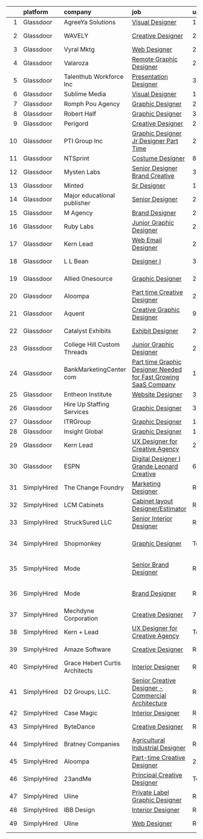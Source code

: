 

|    | platform    | company                        | job                                                                                                                                                                                                                                                                                                                                                                                                                                                                                                                                                                                                                                                                                                                                                                                                                                                                                                                                                                                                         | update_time   | location                  |
|---:|:------------|:-------------------------------|:------------------------------------------------------------------------------------------------------------------------------------------------------------------------------------------------------------------------------------------------------------------------------------------------------------------------------------------------------------------------------------------------------------------------------------------------------------------------------------------------------------------------------------------------------------------------------------------------------------------------------------------------------------------------------------------------------------------------------------------------------------------------------------------------------------------------------------------------------------------------------------------------------------------------------------------------------------------------------------------------------------|:--------------|:--------------------------|
|  1 | Glassdoor   | AgreeYa Solutions              | [Visual Designer](https://www.glassdoor.com/partner/jobListing.htm?pos=101&ao=1110586&s=58&guid=000001834521eb8b82ce57c61d9ae602&src=GD_JOB_AD&t=SR&vt=w&ea=1&cs=1_d7d0bd6a&cb=1663312194838&jobListingId=1008139484093&cpc=AC285F3A3ECA6BB0&jrtk=3-0-1gd2i3qthihlp801-1gd2i3qu2ih78800-8e20d8be5bc5e824--6NYlbfkN0Dwb_YIohz4zuU9-hizYTxpAJ9-qZQvsILXUPhgrrTAx2aTkX-g9zvZBk5TzOEmmnWaA-KmWkntyonPptqx3vYNCahz1yxzCCkBXCCKAEL6J7zcm0Qx7QqpT44fz16tIWZBiAGj-JzJPJkx3k6xq-I5-WW__V5atWVp8dzOtPv39G903QqaLl_SjhBQePRijnWcwK_tK58hUq9K_cSux73gaxMgOrO_VvC89G_jg908p_s-LA9TgG5JIWb0onAqf92R7BxyVB052xDC-HzDahzE232wY8GQTQ4g8F0NOn82JjNklwqT4sORDp4Sldv0NaA-Dix5v5DzY3yF4fvIz7yECYFGh2ABBdL92mXlciv10AHg_7IrUIx8X-1GL1FkpdKokiJa1QWIsVL0aZw3-N5Sc2tkH7Tv0ys5o992nd-MaAjiE0n12rQRi_jx9744foc61lSyME66PsNoxIdK08TDDMatzmx5UUVJi_j0w6qRUgHhbTAYyQzm)                                                                                                                                                                  | 1d            | Remote                    |
|  2 | Glassdoor   | WAVELY                         | [Creative Designer](https://www.glassdoor.com/partner/jobListing.htm?pos=106&ao=1110586&s=58&guid=000001834521eb8b82ce57c61d9ae602&src=GD_JOB_AD&t=SR&vt=w&ea=1&cs=1_487bdda5&cb=1663312194839&jobListingId=1008142625068&cpc=BCC169F53084E245&jrtk=3-0-1gd2i3qthihlp801-1gd2i3qu2ih78800-737676f5c0154e20--6NYlbfkN0CFsUkZ6y3FSz-mlD6L7ejB8QaNpXOZA9zECJrBSE1jTBuhyi8Ho6Z4rULrzApPUifffnvidq19erh0reHKuG2LGc-PaRBg9_M0nqUEoXY92QLSLCyvHryPIiTvUUp5E52ygbl_J0t6Wlvg8176ui6xWQB72LXkP3TfZk74oz6EzRA-RHxjNBNckmwEB7dQDsUVUB133xbPspcla1jSUizXa9aDag8MNRABlv4ZctOcaPfx8QfFVZ0vEKHWvlaisqT-Hj6xMBRo0svfBbi1xvwwtVk31wx62GT7F7JsDgJ08pxTe6PY50yMDSHKK7lna2ZI9LCCbnDz1lqTjRt8nclWgImXCANbwBSO_h-gijphGMS26kN8Q1bqFRZBuKoBxtiHE8-9ZPEWuzgYEApm4OJcBOIf4XtxZVoasfUDsk19nihiTpANV5QbQc6UyfQSK6lFipo5zbb9XL3O56bss9IGRuUkm8GrZ-Z8KdvoXlw69Boapn50oz4UquC8jpJ3iN15tgyvpI_C6w%3D%3D)                                                                                                                                    | 24h           | Palo Alto, CA             |
|  3 | Glassdoor   | Vyral Mktg                     | [Web Designer](https://www.glassdoor.com/partner/jobListing.htm?pos=113&ao=1136043&s=58&guid=000001834521eb8b82ce57c61d9ae602&src=GD_JOB_AD&t=SR&vt=w&ea=1&cs=1_e8021d73&cb=1663312194840&jobListingId=1008142294691&jrtk=3-0-1gd2i3qthihlp801-1gd2i3qu2ih78800-a531acc4bd6d8519-)                                                                                                                                                                                                                                                                                                                                                                                                                                                                                                                                                                                                                                                                                                                          | 24h           | Remote                    |
|  4 | Glassdoor   | Valaroza                       | [Remote Graphic Designer](https://www.glassdoor.com/partner/jobListing.htm?pos=103&ao=1110586&s=58&guid=000001834521eb8b82ce57c61d9ae602&src=GD_JOB_AD&t=SR&vt=w&ea=1&cs=1_27078bc5&cb=1663312194839&jobListingId=1008137095936&cpc=BAEB662971763A76&jrtk=3-0-1gd2i3qthihlp801-1gd2i3qu2ih78800-739c9d6a71a72283--6NYlbfkN0AtR68e5gWpPxoovZgA7Udo-dcymoK0NpHFMpIgh7LYz-pALWxTaWXT-7nX6wHhEykZksmTZ5JhukyEdmiwSHwtQSTcNlpGPnpfI2cuG4LXi6WsDZ_TSUR9qkC-NbKGV2ocO6SwTVsqb7RocpBRdKx9nQofAPWA0z0YUS-MicLQY3jgsOcE-GQkrx9SQBB4eBMPSZtaPefcDyBf9oMeB9pinS-kMlcRxxiHo5ITLVxYz1bLXVBKdrd6aOvZe04uVCdYOvynJbkVl0adsqz3hn2PrM61pJozlTUx7z5lzFVQIecdGNLqoaeZ_jEeiMQK4ZBNOoQMIQ5mTB-c9RFfzfwlblG_kC1H5s_1ZlOfnpsk7LTGgnHyCX3ZF_5DT42bM2YBit5_7axsGje7aRVeBiUDjxsnzocFmeq8QqqLcaTMLTaZQSTVJwcS6zPw74j9u4XDbXrAJsipwsIIEGfbkW0h6mQHlEWmbVUSQodNjQxWhj3t6jXRwFphwaQklx3SK5Y%3D)                                                                                                                                            | 2d            | Remote                    |
|  5 | Glassdoor   | Talenthub Workforce  Inc       | [Presentation Designer](https://www.glassdoor.com/partner/jobListing.htm?pos=112&ao=1110586&s=58&guid=000001834521eb8b82ce57c61d9ae602&src=GD_JOB_AD&t=SR&vt=w&ea=1&cs=1_169ab37a&cb=1663312194840&jobListingId=1008133870042&cpc=2CAED5C921A5F994&jrtk=3-0-1gd2i3qthihlp801-1gd2i3qu2ih78800-f06f0ab86d92e6ab--6NYlbfkN0DpwFV3tuw9vFlML3xauMsT_S9XsNg3VdZNHiuyFzGFEzXfSGkGfgeZuQmrRNOoRj252mLqHri0itIf68FvD0Cos3sX1nhUedQCzDRSGlFs--8KFgQWpEgsOErS4T3CBlTINY1Ygwrij_bPoCYBSzOLzslHUqA0JglBS4cMr5oydsK6sQmOuNIryRWumgJ1p2yLg9HcUogQ-vh6ZBb-G4KEw7jfcMK-UO_pYfCS6rqT1DUzEoavQZ7TXVY_GKEAKesBkeJZVpWoFRpA9zsAlTXQKpTIUy58-_ecie4igLMh2Wh_wL6qJyPM5KSexrbUkJ3bSJ4pspDypToEfjZd3pQ_vIq9o8dVfrVZBoyh7884xTs5lEN-uG52nlVUxXppjmePX8Hqf2Qs1amjUpPZnVRU-mRK3dVHrPpX1OLt-VrvCF2wppvceNqZJ3O2O-w6sreTQHKsU9oDO-kfinavGGvCDb1a0OFQ9PsWMGg6xQ2Bnk4vqyRX9zeM9-B9eg7Xg_hTqJeLF9Ffh39s_FuPcdCIgpAJTZZIn70%3D)                                                                                                              | 3d            | Remote                    |
|  6 | Glassdoor   | Sublime Media                  | [Visual Designer](https://www.glassdoor.com/partner/jobListing.htm?pos=126&ao=1136043&s=58&guid=000001834521eb8b82ce57c61d9ae602&src=GD_JOB_AD&t=SR&vt=w&ea=1&cs=1_43342031&cb=1663312194841&jobListingId=1008141336581&jrtk=3-0-1gd2i3qthihlp801-1gd2i3qu2ih78800-7feb6f564a307946-)                                                                                                                                                                                                                                                                                                                                                                                                                                                                                                                                                                                                                                                                                                                       | 1d            | Remote                    |
|  7 | Glassdoor   | Romph   Pou Agency             | [Graphic Designer](https://www.glassdoor.com/partner/jobListing.htm?pos=121&ao=1136043&s=58&guid=000001834521eb8b82ce57c61d9ae602&src=GD_JOB_AD&t=SR&vt=w&ea=1&cs=1_fa040d61&cb=1663312194840&jobListingId=1008142636765&jrtk=3-0-1gd2i3qthihlp801-1gd2i3qu2ih78800-1fcf2530284858fa-)                                                                                                                                                                                                                                                                                                                                                                                                                                                                                                                                                                                                                                                                                                                      | 24h           | Tyler, TX                 |
|  8 | Glassdoor   | Robert Half                    | [Graphic Designer](https://www.glassdoor.com/partner/jobListing.htm?pos=108&ao=1110586&s=58&guid=000001834521eb8b82ce57c61d9ae602&src=GD_JOB_AD&t=SR&vt=w&ea=1&cs=1_a6b668f5&cb=1663312194839&jobListingId=1008133913067&cpc=39A4E8CE329AB187&jrtk=3-0-1gd2i3qthihlp801-1gd2i3qu2ih78800-1fa50215d3aecc48--6NYlbfkN0CpzDdaQkua3np5pkmj49lKioZwmwxQ-yx5plwbYmV_M3J4KuacFLtDum7fINRRVdwBKD6MOzfD5zyqM5fJKUHEMbe61DDpH0yz695hbPbBhnGv-HiBMohC_NmUg4a4ccaB8U04OmgIlkfzdP4gunSTDVN4tCSgZuGSityjLUwAbI06bnOvBQriIWZGoaMPuETY28l4pLPOp4iwLfYVwLydYSR5_l_SyNqKDS78rnyP5b00mmMnw9wtbIwxEFv_EM3e9wBqrOa3iAHA9aGBs0prtwE9wnBP3pJa0cW5XW_ASbnN77WbFbcIHeqsJ7i1HCgTYUwZ2Gvt1ZwKXyTa_N-do0l5EMReaa_P3Z_N5LNo8BrpcAIQuRoUn6_vZek0NqHfQGaw5Rf010Mv9E3tSS9DXWi0njsdtkuf6c4F-VftZ9bp6hwVKNvCFUXI_LARvVTET7x4FMwbx07IB8V7rFEPiLe39h-x9Q82fX-sW0cu4NQukhfOGckhG9YTzJ5_gmq30w5Yc6JpuJQYfxkIsutKubtZD_AfEGAxsACWFlK-uxvUD5rvUeak)                                                                                                 | 3d            | Chester, CT               |
|  9 | Glassdoor   | Perigord                       | [Creative Designer](https://www.glassdoor.com/partner/jobListing.htm?pos=125&ao=1136043&s=58&guid=000001834521eb8b82ce57c61d9ae602&src=GD_JOB_AD&t=SR&vt=w&ea=1&cs=1_f54fe9e9&cb=1663312194841&jobListingId=1008142053157&jrtk=3-0-1gd2i3qthihlp801-1gd2i3qu2ih78800-937ebb5b7b46832e-)                                                                                                                                                                                                                                                                                                                                                                                                                                                                                                                                                                                                                                                                                                                     | 24h           | Branford, CT              |
| 10 | Glassdoor   | PTI Group  Inc                 | [Graphic Designer Jr  Designer   Part Time](https://www.glassdoor.com/partner/jobListing.htm?pos=105&ao=1110586&s=58&guid=000001834521eb8b82ce57c61d9ae602&src=GD_JOB_AD&t=SR&vt=w&ea=1&cs=1_17b1379a&cb=1663312194839&jobListingId=1008136531111&cpc=26740BCDE5E48596&jrtk=3-0-1gd2i3qthihlp801-1gd2i3qu2ih78800-d9238c144ba47ad8--6NYlbfkN0APToHrk7ILONyRglvlT3LJMO76dZGJsKlG8WQjsY8CqzJJDeCOMXQiYKHQ2KF79ji3fcaagy1EgP3UZSMxkLharUliBRbhwqXrYIeceeRntOTsDlw_-iiFMhq1dc7PN945hUwtPDgSCJFe4nvaZ0AqWIC_B6UlnC45WgbjMgV6HWFsPe3qQ4khvulSSnmaN_m8X0g9nL0oaGhEZ3DMTjmSetlwpUrU3a2KON_RRRoYrcM5WAO70-mgDjulDxyMtj0GvXgUGOMCIccuSaKsTccoMUyC8UGQf-o8k5QmYslSfP_WP7hIv2r0EHQdkzMItzOAJtNrTn1COKl7RY6xxcmuJFOpMT44rGi-sgJydsB9es8WxjcssC_PZ5z3Ekbj2xyS9PQfZWcKDxPjpjqgdPACDk0yBkVEIrFS7EEnLCmKlH3uLNqLBaxNJCKdRLwOicE7dzJCJaQcAkATmnqowfcwB7sUxWAMicZBoq1Ow3NxMb6B2zP73imBFNyk2xTeDBY%3D)                                                                                                                          | 2d            | Chesterfield, MO          |
| 11 | Glassdoor   | NTSprint                       | [Costume Designer](https://www.glassdoor.com/partner/jobListing.htm?pos=124&ao=1136043&s=58&guid=000001834521eb8b82ce57c61d9ae602&src=GD_JOB_AD&t=SR&vt=w&ea=1&cs=1_85011524&cb=1663312194841&jobListingId=1008125068997&jrtk=3-0-1gd2i3qthihlp801-1gd2i3qu2ih78800-c91b35fba03e95ee-)                                                                                                                                                                                                                                                                                                                                                                                                                                                                                                                                                                                                                                                                                                                      | 8d            | Remote                    |
| 12 | Glassdoor   | Mysten Labs                    | [Senior Designer   Brand   Creative ](https://www.glassdoor.com/partner/jobListing.htm?pos=123&ao=1136043&s=58&guid=000001834521eb8b82ce57c61d9ae602&src=GD_JOB_AD&t=SR&vt=w&ea=1&cs=1_128ed091&cb=1663312194841&jobListingId=1008134565124&jrtk=3-0-1gd2i3qthihlp801-1gd2i3qu2ih78800-9d3682fe5eb52d79-)                                                                                                                                                                                                                                                                                                                                                                                                                                                                                                                                                                                                                                                                                                   | 3d            | Remote                    |
| 13 | Glassdoor   | Minted                         | [Sr  Designer](https://www.glassdoor.com/partner/jobListing.htm?pos=130&ao=1136043&s=58&guid=000001834521eb8b82ce57c61d9ae602&src=GD_JOB_AD&t=SR&vt=w&ea=1&cs=1_25c36c36&cb=1663312194841&jobListingId=1008141246954&jrtk=3-0-1gd2i3qthihlp801-1gd2i3qu2ih78800-9e2a5c997f70ff55-)                                                                                                                                                                                                                                                                                                                                                                                                                                                                                                                                                                                                                                                                                                                          | 1d            | Remote                    |
| 14 | Glassdoor   | Major educational publisher    | [Senior Designer](https://www.glassdoor.com/partner/jobListing.htm?pos=120&ao=1136043&s=58&guid=000001834521eb8b82ce57c61d9ae602&src=GD_JOB_AD&t=SR&vt=w&ea=1&cs=1_e1678804&cb=1663312194840&jobListingId=1008142409362&jrtk=3-0-1gd2i3qthihlp801-1gd2i3qu2ih78800-97ac00997dd9ee10-)                                                                                                                                                                                                                                                                                                                                                                                                                                                                                                                                                                                                                                                                                                                       | 24h           | Remote                    |
| 15 | Glassdoor   | M Agency                       | [Brand Designer](https://www.glassdoor.com/partner/jobListing.htm?pos=115&ao=1136043&s=58&guid=000001834521eb8b82ce57c61d9ae602&src=GD_JOB_AD&t=SR&vt=w&ea=1&cs=1_d31676ec&cb=1663312194840&jobListingId=1008143081659&jrtk=3-0-1gd2i3qthihlp801-1gd2i3qu2ih78800-69561f0427e0dabc-)                                                                                                                                                                                                                                                                                                                                                                                                                                                                                                                                                                                                                                                                                                                        | 24h           | Remote                    |
| 16 | Glassdoor   | Ruby Labs                      | [Junior Graphic Designer](https://www.glassdoor.com/partner/jobListing.htm?pos=127&ao=1136043&s=58&guid=000001834521eb8b82ce57c61d9ae602&src=GD_JOB_AD&t=SR&vt=w&ea=1&cs=1_c4110eeb&cb=1663312194841&jobListingId=1008142587933&jrtk=3-0-1gd2i3qthihlp801-1gd2i3qu2ih78800-880641bb0461eac5-)                                                                                                                                                                                                                                                                                                                                                                                                                                                                                                                                                                                                                                                                                                               | 24h           | Remote                    |
| 17 | Glassdoor   | Kern   Lead                    | [Web   Email Designer](https://www.glassdoor.com/partner/jobListing.htm?pos=118&ao=1136043&s=58&guid=000001834521eb8b82ce57c61d9ae602&src=GD_JOB_AD&t=SR&vt=w&ea=1&cs=1_dfece6ec&cb=1663312194840&jobListingId=1008142291898&jrtk=3-0-1gd2i3qthihlp801-1gd2i3qu2ih78800-9940dcab8e5ed085-)                                                                                                                                                                                                                                                                                                                                                                                                                                                                                                                                                                                                                                                                                                                  | 24h           | Remote                    |
| 18 | Glassdoor   | L  L  Bean                     | [Designer I](https://www.glassdoor.com/partner/jobListing.htm?pos=114&ao=1136043&s=58&guid=000001834521eb8b82ce57c61d9ae602&src=GD_JOB_AD&t=SR&vt=w&cs=1_435f5d9a&cb=1663312194840&jobListingId=1008134988285&jrtk=3-0-1gd2i3qthihlp801-1gd2i3qu2ih78800-4a47a314e461483b-)                                                                                                                                                                                                                                                                                                                                                                                                                                                                                                                                                                                                                                                                                                                                 | 3d            | Freeport, ME              |
| 19 | Glassdoor   | Allied Onesource               | [Graphic Designer](https://www.glassdoor.com/partner/jobListing.htm?pos=110&ao=1110586&s=58&guid=000001834521eb8b82ce57c61d9ae602&src=GD_JOB_AD&t=SR&vt=w&ea=1&cs=1_62fbeb7d&cb=1663312194840&jobListingId=1008143820778&cpc=B076152010A3B66C&jrtk=3-0-1gd2i3qthihlp801-1gd2i3qu2ih78800-8bbc91bafbb43fd1--6NYlbfkN0CK-8nPx1PXKPyVwi8YM4tCpnZRQ_DYusyN8hYEsp4F2XPfB-QtKAUSL9EmgeoF99jQbxV_z-MetOkSi5hk777jNrHf4yYszXEvfZux5X5RbRFwy7HLO8otgBrule-mWw_CTh_R4CztxZb15xxy8KO2L-q5B-NzzwMYYCmPMBRwuI1jrtSuTSXsdRMdroHPmMJqotGnxR5o5kKVaY78hsJvjGrLoHIVo7GsnV-Q5x4IMCXi1EXzfF1rCioj3dNrW4dqEya883Xmej-eylCnXb-r-cIbZczMarfKF88o7jaVdmWXiEFpKsKKpeAs_tQJ9F6b03pjYbmp8gshw--CXAodfkQ4dAXFScHXH29fmuHYcxmxte_S5yxEkXzm3CECMFyw3NYA7zMk8tX5c05MK1A8VuO3_w-M0AEC_XZGO79dTvADVnVQxnmajvHZ68YSteWjngIYBvq9MlWv2tzRXMn4E58-_KGdLQbXeh0OoTrOXWwcel6cXsLxPFmus4rmbWQpJ7ahxM0-g64Sy3zrPJ4HIj-AlXjdfE7fml31ZUB8rrHpSvlFcPqbTgQU9hq5x51zbe1sJ4mX3g%3D%3D)                                                                     | 24h           | Kansas City, MO           |
| 20 | Glassdoor   | Aloompa                        | [Part time Creative Designer](https://www.glassdoor.com/partner/jobListing.htm?pos=119&ao=1136043&s=58&guid=000001834521eb8b82ce57c61d9ae602&src=GD_JOB_AD&t=SR&vt=w&ea=1&cs=1_8a2a08ba&cb=1663312194840&jobListingId=1008136852321&jrtk=3-0-1gd2i3qthihlp801-1gd2i3qu2ih78800-32c289acc4cb5f11-)                                                                                                                                                                                                                                                                                                                                                                                                                                                                                                                                                                                                                                                                                                           | 2d            | Remote                    |
| 21 | Glassdoor   | Aquent                         | [Creative   Graphic Designer](https://www.glassdoor.com/partner/jobListing.htm?pos=109&ao=1110586&s=58&guid=000001834521eb8b82ce57c61d9ae602&src=GD_JOB_AD&t=SR&vt=w&cs=1_653bce55&cb=1663312194839&jobListingId=1008121287489&cpc=9908D8D4413DBB8A&jrtk=3-0-1gd2i3qthihlp801-1gd2i3qu2ih78800-dbe967c4271b2a03--6NYlbfkN0DMrcEu7yrtATojKJA7cEzGQ3FdRGWLh0CZQInL4ECGI9gD0Wolx9R2EDT7B77c2cQrmbkUFXy7nLgoDEvVvGH1Wvn1HFp5P6WeKpQKU34EyEIJrdkCKlz3Ly8g9UXKHEiOlTJecRlKUl7acA-eIPmhM812k17EAjoss5kTsT_fwkLEoeTlLvTZtkwlLwToA9DI1Ztrd0i8XCM-f8K6l1iqCcTE-tgehqiLWy8FM2u9RAiN_J_P-0dTWUuLEwOvQMCGcl_N6d7b_8nhoH8hOM23REnyxZzptIJun_DZFD9YHnLxnDNwfX9hEjIp9WkCkz0e0eh2Fz1kbq7AO-QsY6ChkYjIUkSFdlsIvtQlGAMHbTwO_3b9b8cgsyc95B03Gy8pLevyeMApUsXeTxsgM17uZVjlztrFUuFZH-wlJwpzEFIL0nI1-aknVRzPwP568XQlH-ccwIH9eKKH6wEaaDP9)                                                                                                                                                                                           | 9d            | Remote                    |
| 22 | Glassdoor   | Catalyst Exhibits              | [Exhibit Designer](https://www.glassdoor.com/partner/jobListing.htm?pos=122&ao=1136043&s=58&guid=000001834521eb8b82ce57c61d9ae602&src=GD_JOB_AD&t=SR&vt=w&ea=1&cs=1_b67ea28d&cb=1663312194840&jobListingId=1008143684071&jrtk=3-0-1gd2i3qthihlp801-1gd2i3qu2ih78800-87a25cfdba71c832-)                                                                                                                                                                                                                                                                                                                                                                                                                                                                                                                                                                                                                                                                                                                      | 24h           | Pleasant Prairie, WI      |
| 23 | Glassdoor   | College Hill Custom Threads    | [Junior Graphic Designer](https://www.glassdoor.com/partner/jobListing.htm?pos=117&ao=1136043&s=58&guid=000001834521eb8b82ce57c61d9ae602&src=GD_JOB_AD&t=SR&vt=w&ea=1&cs=1_a5ecea7e&cb=1663312194840&jobListingId=1008143674356&jrtk=3-0-1gd2i3qthihlp801-1gd2i3qu2ih78800-fef078be8bc6f905-)                                                                                                                                                                                                                                                                                                                                                                                                                                                                                                                                                                                                                                                                                                               | 24h           | Pullman, WA               |
| 24 | Glassdoor   | BankMarketingCenter com        | [Part time Graphic Designer Needed for Fast Growing SaaS Company](https://www.glassdoor.com/partner/jobListing.htm?pos=104&ao=1110586&s=58&guid=000001834521eb8b82ce57c61d9ae602&src=GD_JOB_AD&t=SR&vt=w&ea=1&cs=1_84052d7c&cb=1663312194839&jobListingId=1008139702561&cpc=1160948BCBA38B5B&jrtk=3-0-1gd2i3qthihlp801-1gd2i3qu2ih78800-e0d4ee0f2a4d73b0--6NYlbfkN0D2Zx4dl9VfEbCjbc0gm3UwmWjVKc7YpmxOn8W4axTDPGG6CcTXEMHTABuQcoUcV1aio510Jaj4yisFXQAYfPqMOoOnF_-YMNnkY7Xlx9G__bERlAegBkQvibHuG4OaBelpLQf4yEVMskg2-O73v3_WhH9PLWFH9WCvOai7rBIZJR9PHaeD4K2eLh933jsmb5EmSdiha8kpmzmNUkmwuqK9kzZ4f3UOzVKO16YhObIbENahxCbxgGzNnkCDxuxwrpNtE5-C99Eb2rn_fjaWlVnRXQYgSbnVthi3KTbibUB8tc4Qs5tFLzCuVef0lp9YJ_XTb_B-aK4mq8RpNhZuwBkG-6VZDd3P4S-Pe5FyAkOWkne8yrpfeEzhMhry1Z_6XFlkT_TCutXQwZopIAQ_9vkI0WnaTkEOl97IQrxaL5MHbdf52b_4rdo5uafVx5hRt53OqUSH_uMSM3sNsjH6AH-VA3AqKqwz5Wrjgc2MQJuHCuthhBcXjqaHzmfHqTfXjXY%3D)                                                                                                    | 1d            | Remote                    |
| 25 | Glassdoor   | Entheon Institute              | [Website Designer](https://www.glassdoor.com/partner/jobListing.htm?pos=116&ao=1136043&s=58&guid=000001834521eb8b82ce57c61d9ae602&src=GD_JOB_AD&t=SR&vt=w&ea=1&cs=1_e0fbb70f&cb=1663312194840&jobListingId=1008134287772&jrtk=3-0-1gd2i3qthihlp801-1gd2i3qu2ih78800-09db80598038f95d-)                                                                                                                                                                                                                                                                                                                                                                                                                                                                                                                                                                                                                                                                                                                      | 3d            | Remote                    |
| 26 | Glassdoor   | Hire Up Staffing Services      | [Graphic Designer](https://www.glassdoor.com/partner/jobListing.htm?pos=107&ao=1110586&s=58&guid=000001834521eb8b82ce57c61d9ae602&src=GD_JOB_AD&t=SR&vt=w&ea=1&cs=1_cf0dcb0b&cb=1663312194839&jobListingId=1008134646445&cpc=B076152010A3B66C&jrtk=3-0-1gd2i3qthihlp801-1gd2i3qu2ih78800-b89e7d09df0cc6f1--6NYlbfkN0C3tTdQKDj3Y9l2SMONsCVmPdHG4PR34bu7MeWNjoHVcZSWSJ-YXY2abeR_1ulMp90kXXL1XFxJMkcY86seZlA5hSN2OA62POL6cShmLs3QX3i0Qy-rhY8z3ar7_iaRvMsuJO9_yGDEuaE3G_R7fB4OyzzZg5Ep1MaHT1cDRaQf96qbIDKEA2KJRyfm5nOL_mXUZtkb1Aa1oIpxj1n4pMvA_bqb0jFkFG0Me_A8WdXqCARUH3RiCkiPgrnbkwVCWsbXXQWe7S7vcWYtaU6JE56Pd5T52f829llQOJxnKzSLN9mbxF8-a-4ItfP9MDtRjLrdmHKpK9OSurPVXrBelngwPHkahxii-3QW_8roqEkW51zW9Q-GhxQ-FdRA8i9LKeMfHnVrf8eq6RfyGkMPIu5i6s0Ek3cJNHT2xLh3y9SNo-2AfhJoQdkQhvc-GIkEbmENxBpsDdvwHehEduyee-nQ7q7gpcTSUcN5cL6vTJNdc2k2PWgG3Gfp1MPtdjzyK4XvRpvRJlGn3CGuVTXVuUv9ROv4fpI0qU4XbWeVjFYHdvB9eluQ0rk_gUvTjhc1_ta3GOlv0O8Y6v_8ej3d6YEyDKkkl0WTO02oFZVSCgRw5UfnNFSxShx7nC53RTCKv80Kt-awr1dNTkuxgeEqbo7Z) | 3d            | Tulare, CA                |
| 27 | Glassdoor   | ITRGroup                       | [Graphic Designer](https://www.glassdoor.com/partner/jobListing.htm?pos=128&ao=1136043&s=58&guid=000001834521eb8b82ce57c61d9ae602&src=GD_JOB_AD&t=SR&vt=w&ea=1&cs=1_a164f24e&cb=1663312194841&jobListingId=1008139857859&jrtk=3-0-1gd2i3qthihlp801-1gd2i3qu2ih78800-df073b65c4babde7-)                                                                                                                                                                                                                                                                                                                                                                                                                                                                                                                                                                                                                                                                                                                      | 1d            | Remote                    |
| 28 | Glassdoor   | Insight Global                 | [Graphic Designer](https://www.glassdoor.com/partner/jobListing.htm?pos=111&ao=1110586&s=58&guid=000001834521eb8b82ce57c61d9ae602&src=GD_JOB_AD&t=SR&vt=w&ea=1&cs=1_cc2e1da0&cb=1663312194840&jobListingId=1008140284035&cpc=3BA4CE39D5B5DEF5&jrtk=3-0-1gd2i3qthihlp801-1gd2i3qu2ih78800-0c2012a440d9967c--6NYlbfkN0BKkHZu3wF05EeDimN_p6sYpKCMArvwa95YdH7UpkaBCi52Bcb3JNt3QpXU1JGZrLRaT4-sbI7ZNj7oVphyX7jfnA5KdYmN_jJyCugDgxDzB-HnRs_8BQjdhyPHXV-_kFssF7NQKmbC8I_V-loY2WK4Broq4jmSKI8FJrPD37Tadv_ELABB4aEtRhPy9Ml6FmKir6LKuPmpIbcfoAQhLPB1flqkMv3PP0FNwZQfJ22fXa37_82L3TgbPnST-48VM9C3j50HkycYdFGZjpG3_coH1uQ4HeCe7lIZ1j1l8nnQa1qVn11wiM9amVlKarZwrxmNsNStg_otOIn6k2Yz4HnzRrySQ8XGmKor6o5u7D7_b7ylAkQL5N_iriOBfmkbUeyMc_ZOM3iwEQ06mo7iecK6W8mEVm_90tnY3ZfbUBUnTJmFxLawgPjcil_KOTfgVJTR7oMzYGTSJjiCCeZMy8lvX0LECaY7KQOjyb_E3KosowsV57osNhewkxKhpGildxAYg2Gby4YKWw%3D%3D)                                                                                                                                     | 1d            | Remote                    |
| 29 | Glassdoor   | Kern   Lead                    | [UX Designer for Creative Agency](https://www.glassdoor.com/partner/jobListing.htm?pos=102&ao=1110586&s=58&guid=000001834521eb8b82ce57c61d9ae602&src=GD_JOB_AD&t=SR&vt=w&ea=1&cs=1_a6d5e78b&cb=1663312194838&jobListingId=1008142273321&cpc=E773D000C9BC26FA&jrtk=3-0-1gd2i3qthihlp801-1gd2i3qu2ih78800-5fd4f90308c228b6--6NYlbfkN0BiAkVV4DjQLegkf3ReR77_K0Y9ManskmLdez75_p7kMVNTEv2I2pSffZPTEqHenn2OvZ09wd8zU7fu7-qA4Y_lbEgh5yWYJ_tlNxMr0q3sg4YVwsiLY5LJ0IoPb_f6bWiqXcQYSZXE5wB6_y2mZhb39J9Dh2YJokqAMp1LfL80wKVDAvQn9M6WhpjzgKTUfvWzyVzyTkWQIFwWc0Rir0loL2u7TselBkkwYZb2i3so_SIGRjQJpTpn3robowPaKL2Pvf3b5XmaaY8e4qY6m98OZaR2y0r4ROQbZmUZpcTk_9_3uoW82rPDfWoWoTCZ4T_AZrnPYxUB8oU_jmzNA2_m5cJ4xHDqqzw65XnU5aNke5JCtYceO_Qub41uWyPMzEOwmr26v5dz9X60-7fo3ok8mL8HbQYHYT-296bg4ZAUFPDl96Rqk-RIH_VJCz_sZHPBFKLrvuJwPyW8FnLl-RDLCPGmPOAu6DpQyadOzVgH5nuFrb6bw7iVUhxrI0AIg5E%3D)                                                                                                                                    | 24h           | Remote                    |
| 30 | Glassdoor   | ESPN                           | [Digital Designer I  Grande   Leonard Creative](https://www.glassdoor.com/partner/jobListing.htm?pos=129&ao=1136043&s=58&guid=000001834521eb8b82ce57c61d9ae602&src=GD_JOB_AD&t=SR&vt=w&cs=1_f13275ea&cb=1663312194841&jobListingId=1008128862536&jrtk=3-0-1gd2i3qthihlp801-1gd2i3qu2ih78800-495a1a0267fe5dca-)                                                                                                                                                                                                                                                                                                                                                                                                                                                                                                                                                                                                                                                                                              | 6d            | New York, NY              |
| 31 | SimplyHired | The Change Foundry             | [Marketing Designer](https://www.simplyhired.com/job/oIz1QR9-kqiIXGkBer3-OmM9EcQ3tx6YWsSPq6SwxwCmknK26Lr8dQ?q=creative+designer)                                                                                                                                                                                                                                                                                                                                                                                                                                                                                                                                                                                                                                                                                                                                                                                                                                                                            | Recently      | Los Gatos, CA             |
| 32 | SimplyHired | LCM Cabinets                   | [Cabinet layout Designer/Estimator](https://www.simplyhired.com/job/DGSlfiUPWVOU_IlQXYWu3NE8c65_nAMngwGpdSuOIPTgYpGha4wvXw?q=creative+designer)                                                                                                                                                                                                                                                                                                                                                                                                                                                                                                                                                                                                                                                                                                                                                                                                                                                             | Recently      | Monroe, WA                |
| 33 | SimplyHired | StruckSured LLC                | [Senior Interior Designer](https://www.simplyhired.com/job/xA4oXDNQAtjFEKZbHbKCohF2UYGnbPhbzc4KRtGgkJGmFgFsisxLlA?q=creative+designer)                                                                                                                                                                                                                                                                                                                                                                                                                                                                                                                                                                                                                                                                                                                                                                                                                                                                      | Recently      | Hood River, OR            |
| 34 | SimplyHired | Shopmonkey                     | [Graphic Designer](https://www.simplyhired.com/job/oWDnhXG8Jj_YARh2VYWYvuXT6VrT-utHlWI3SRi2ZkfVxzI8MLkTyA?q=creative+designer)                                                                                                                                                                                                                                                                                                                                                                                                                                                                                                                                                                                                                                                                                                                                                                                                                                                                              | Today         | San Jose, CA +2 locations |
| 35 | SimplyHired | Mode                           | [Senior Brand Designer](https://www.simplyhired.com/job/1mgfwCuGS0yn51Hhdsx6PbqOH51cxJqVPPv7xJC7aJOVS1DISOu1Gw?q=creative+designer)                                                                                                                                                                                                                                                                                                                                                                                                                                                                                                                                                                                                                                                                                                                                                                                                                                                                         | Recently      | Tacoma, WA +22 locations  |
| 36 | SimplyHired | Mode                           | [Brand Designer](https://www.simplyhired.com/job/6mJ9xHXKJxh1Jdi9LQpA7apayAK-ObZQY-AV4NZoMooGrI6Wuyp32g?q=creative+designer)                                                                                                                                                                                                                                                                                                                                                                                                                                                                                                                                                                                                                                                                                                                                                                                                                                                                                | Recently      | San Francisco, CA         |
| 37 | SimplyHired | Mechdyne Corporation           | [Creative Designer](https://www.simplyhired.com/job/suiP56ZxVklp8vInbyGsf6QAc44-_FSkysJ-ZByJAEZ27k3pUwz3JA?q=creative+designer)                                                                                                                                                                                                                                                                                                                                                                                                                                                                                                                                                                                                                                                                                                                                                                                                                                                                             | 7d            | Mountain View, CA         |
| 38 | SimplyHired | Kern + Lead                    | [UX Designer for Creative Agency](https://www.simplyhired.com/job/P3JqcFgTUpPnk2NbUr2XXBFyqXtWuQQqicCMoiCKiSl4qIGFpDlQOA?q=creative+designer)                                                                                                                                                                                                                                                                                                                                                                                                                                                                                                                                                                                                                                                                                                                                                                                                                                                               | Today         | Remote                    |
| 39 | SimplyHired | Amaze Software                 | [Creative Designer](https://www.simplyhired.com/job/jHINZWkFDWGPv5DVwnLCsgXd2Dj4sIF7RdjMDZVbSaVv59aNoaTVHw?q=creative+designer)                                                                                                                                                                                                                                                                                                                                                                                                                                                                                                                                                                                                                                                                                                                                                                                                                                                                             | Recently      | Costa Mesa, CA            |
| 40 | SimplyHired | Grace Hebert Curtis Architects | [Interior Designer](https://www.simplyhired.com/job/P4uYYbTk44YufM37BPFLKpQnRPhgT-TJJnBVKOfPULdXvverRsfOJA?q=creative+designer)                                                                                                                                                                                                                                                                                                                                                                                                                                                                                                                                                                                                                                                                                                                                                                                                                                                                             | Recently      | New Orleans, LA           |
| 41 | SimplyHired | D2 Groups, LLC.                | [Senior Creative Designer - Commercial Architecture](https://www.simplyhired.com/job/Yzphuvu4v4KIeGAg97r-GC4K2aaGuq7WuIAfSSpOBYl9P_dmzDtnLw?q=creative+designer)                                                                                                                                                                                                                                                                                                                                                                                                                                                                                                                                                                                                                                                                                                                                                                                                                                            | Recently      | King of Prussia, PA       |
| 42 | SimplyHired | Case Magic                     | [Interior Designer](https://www.simplyhired.com/job/WAgF14JmswB6TGD-JUfpPD-963ncL4DfuCrtth1pVIXsR89yXGJEBA?q=creative+designer)                                                                                                                                                                                                                                                                                                                                                                                                                                                                                                                                                                                                                                                                                                                                                                                                                                                                             | Recently      | Remote                    |
| 43 | SimplyHired | ByteDance                      | [Creative Designer](https://www.simplyhired.com/job/0Wsu_j-iNzNT7TgQoCdaUX2VRfM8Y68oP7OcTq4exRfkeEAE8cedQQ?q=creative+designer)                                                                                                                                                                                                                                                                                                                                                                                                                                                                                                                                                                                                                                                                                                                                                                                                                                                                             | Recently      | Mountain View, CA         |
| 44 | SimplyHired | Bratney Companies              | [Agricultural Industrial Designer](https://www.simplyhired.com/job/Mumz6KfYzwl0Qf-6YYgrNMk_LNtPebzQLCSf-QYmA_szeaNtgnq67Q?q=creative+designer)                                                                                                                                                                                                                                                                                                                                                                                                                                                                                                                                                                                                                                                                                                                                                                                                                                                              | Recently      | Des Moines, IA            |
| 45 | SimplyHired | Aloompa                        | [Part-time Creative Designer](https://www.simplyhired.com/job/MN6xPCyxU4RJKHPj3DmOk2MumqYS0c-TIb0mUiQjigQ6k34qHrFevw?q=creative+designer)                                                                                                                                                                                                                                                                                                                                                                                                                                                                                                                                                                                                                                                                                                                                                                                                                                                                   | 2d            | Remote                    |
| 46 | SimplyHired | 23andMe                        | [Principal Creative Designer](https://www.simplyhired.com/job/0r5NMyB0OqhCeRxUr4sFZkWkWgZzwE-VCAhVPko7vmPNWQRkWiTuMg?q=creative+designer)                                                                                                                                                                                                                                                                                                                                                                                                                                                                                                                                                                                                                                                                                                                                                                                                                                                                   | Today         | Sunnyvale, CA             |
| 47 | SimplyHired | Uline                          | [Private Label Graphic Designer](https://www.simplyhired.com/job/gaU7wG-0MokVf1_JRYGiyTzy8gVqJplpjUfErgk8B2FmWrZf0ZLp5Q?q=creative+designer)                                                                                                                                                                                                                                                                                                                                                                                                                                                                                                                                                                                                                                                                                                                                                                                                                                                                | Recently      | Pleasant Prairie, WI      |
| 48 | SimplyHired | IBB Design                     | [Interior Designer](https://www.simplyhired.com/job/Rdk5lj4vZ0N37avyB77ES0GnmiSA13eEZoH4yuSicvNQMvvSYOBSUA?q=creative+designer)                                                                                                                                                                                                                                                                                                                                                                                                                                                                                                                                                                                                                                                                                                                                                                                                                                                                             | Recently      | Frisco, TX                |
| 49 | SimplyHired | Uline                          | [Web Designer](https://www.simplyhired.com/job/kI5kUAq-InikRw-9L7E4f0451pjqb3sKTzg2rEtjPg4g-FlQB3FIdQ?q=creative+designer)                                                                                                                                                                                                                                                                                                                                                                                                                                                                                                                                                                                                                                                                                                                                                                                                                                                                                  | Recently      | Pleasant Prairie, WI      |